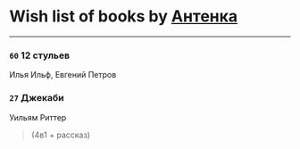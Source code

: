 # Wish list of books by [Антенка](https://plus.google.com/u/0/118158645037334943900/)
---

### `60` 12 стульев
Илья Ильф, Евгений Петров

### `27` Джекаби
Уильям Риттер
> (4в1 + рассказ)

